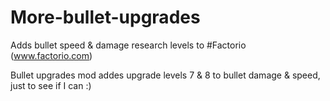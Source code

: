 # More-bullet-upgrades

 Adds bullet speed &amp; damage research levels to #Factorio (www.factorio.com)

Bullet upgrades mod addes upgrade levels 7 & 8 to bullet damage & speed, just to see if I can :)
